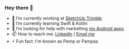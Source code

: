 ### Hey there 👋

- 🔭 I’m currently working at [SketchUp Trimble](https://www.sketchup.com/products/sketchup-viewer)
- 🌱 I’m currently learning Swift & Kotlin
- 🤔 I’m looking for help with marketting [my Android apps](https://play.google.com/store/apps/developer?id=Abhijit)
- 📫 How to reach me: [LinkedIn](https://www.linkedin.com/in/abhijit-srikanth/) | [Email me](mailto:abhijit.93@hotmail.com)
- ⚡ Fun fact: I'm known as Pemp or Pampas
